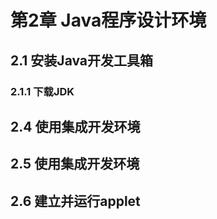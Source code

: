 # 第2章 Java程序设计环境 #

## 2.1 安装Java开发工具箱 ##

### 2.1.1 下载JDK ###


## 2.4 使用集成开发环境 ##

## 2.5 使用集成开发环境 ##

## 2.6 建立并运行applet ##


